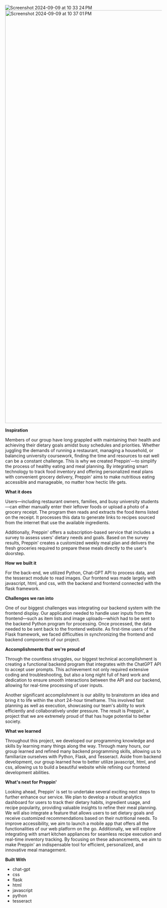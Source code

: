 ![Screenshot 2024-09-09 at 10 33 24 PM](https://github.com/user-attachments/assets/8a53d090-5a73-4bc0-be11-4935a7fc194d)
<img width="1327" alt="Screenshot 2024-09-09 at 10 37 01 PM" src="https://github.com/user-attachments/assets/a19127ea-c6d2-4602-a30d-cf7fa998c4bf">


**Inspiration**

Members of our group have long grappled with maintaining their health and achieving their dietary goals amidst busy schedules and priorities. Whether juggling the demands of running a restaurant, 
managing a household, or balancing university coursework, finding the time and resources to eat well can be a constant challenge. This is why we created Preppin'—to simplify the process of healthy eating 
and meal planning. By integrating smart technology to track food inventory and offering personalized meal plans with convenient grocery delivery, Preppin' aims to make nutritious eating accessible and manageable, 
no matter how hectic life gets.

**What it does**

Users—including restaurant owners, families, and busy university students—can either manually enter their leftover foods or upload a photo of a grocery receipt. The program then reads and extracts the food items 
listed on the receipt. It processes this data to generate links to recipes sourced from the internet that use the available ingredients.

Additionally, Preppin' offers a subscription-based service that includes a survey to assess users' dietary needs and goals. Based on the survey results, Preppin' creates a customized weekly meal plan and delivers
the fresh groceries required to prepare these meals directly to the user's doorstep.

**How we built it**

For the back-end, we utilized Python, Chat-GPT API to process data, and the tesseract module to read images. Our frontend was made largely with javascript, html, and css, with the backend and frontend connected 
with the flask framework.

**Challenges we ran into**

One of our biggest challenges was integrating our backend system with the frontend display. Our application needed to handle user inputs from the frontend—such as item lists and image uploads—which had to be 
sent to the backend Python program for processing. Once processed, the data needed to be sent back to the frontend website. As first-time users of the Flask framework, we faced difficulties in synchronizing
the frontend and backend components of our project.

**Accomplishments that we're proud of**

Through the countless struggles, our biggest technical accomplishment is creating a functional backend program that integrates with the ChatGPT API to accept user prompts. This achievement not only required 
extensive coding and troubleshooting, but also a long night full of hard work and dedication to ensure smooth interactions between the API and our backend, allowing for real-time processing of user inputs.

Another significant accomplishment is our ability to brainstorm an idea and bring it to life within the short 24-hour timeframe. This involved fast planning as well as execution, showcasing our team's ability 
to work efficiently and collaboratively under pressure. The result is Preppin', a project that we are extremely proud of that has huge potential to better society.

**What we learned**

Throughout this project, we developed our programming knowledge and skills by learning many things along the way. Through many hours, our group learned and refined many backend programming skills, allowing us 
to familiarize ourselves with Python, Flask, and Tesseract. Aside from backend development, our group learned how to better utilize javascript, html, and css, allowing us to build a beautiful website while refining 
our frontend development abilities.

**What's next for Preppin'**

Looking ahead, Preppin' is set to undertake several exciting next steps to further enhance our service. We plan to develop a robust analytics dashboard for users to track their dietary habits, ingredient usage, 
and recipe popularity, providing valuable insights to refine their meal planning. We will also integrate a feature that allows users to set dietary goals and receive customized recommendations based on their nutritional needs. 
To improve accessibility, we aim to launch a mobile app that offers all the functionalities of our web platform on the go. Additionally, we will explore integrating with smart kitchen appliances for seamless recipe execution and real-time 
inventory tracking. By focusing on these advancements, we aim to make Preppin' an indispensable tool for efficient, personalized, and innovative meal management.

**Built With**

- chat-gpt
- css
- flask
- html
- javascript
- python
- tesseract
